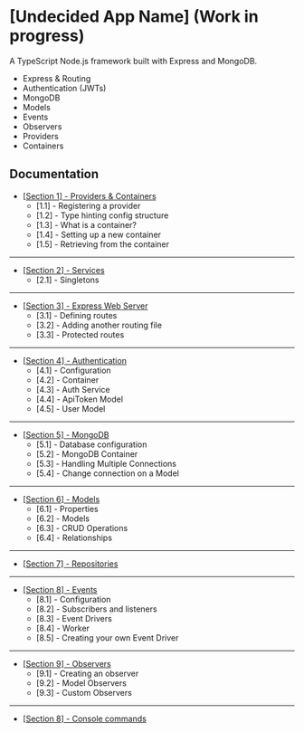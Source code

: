 
# [Undecided App Name] (Work in progress)

A TypeScript Node.js framework built with Express and MongoDB.

- Express & Routing
- Authentication (JWTs)
- MongoDB
- Models
- Events
- Observers
- Providers
- Containers

## Documentation

- [[Section 1] - Providers & Containers](docs/section-1-providers-and-containers.md)
    - [1.1] - Registering a provider
    - [1.2] - Type hinting config structure
    - [1.3] - What is a container?
    - [1.4] - Setting up a new container
    - [1.5] - Retrieving from the container

---

- [[Section 2] - Services](docs/section-2-services.md)
    - [2.1] - Singletons

- ---

- [[Section 3] - Express Web Server](docs/section-3-express-web-server.md)
    - [3.1] - Defining routes
    - [3.2] - Adding another routing file
    - [3.3] - Protected routes

---

- [[Section 4] - Authentication](docs/section-4-authentication.md)
    - [4.1] - Configuration
    - [4.2] - Container
    - [4.3] - Auth Service
    - [4.4] - ApiToken Model
    - [4.5] - User Model

---

- [[Section 5] - MongoDB](docs/section-5-mongodb.md)
    - [5.1] - Database configuration
    - [5.2] - MongoDB Container
    - [5.3] - Handling Multiple Connections
    - [5.4] - Change connection on a Model

---

- [[Section 6] - Models](docs/section-6-models.md)
    - [6.1] - Properties
    - [6.2] - Models
    - [6.3] - CRUD Operations
    - [6.4] - Relationships

---

- [[Section 7] - Repositories](docs/section-7-repositories.md)

---

- [[Section 8] - Events](docs/section-8-events.md)
    - [8.1] - Configuration
    - [8.2] - Subscribers and listeners
    - [8.3] - Event Drivers
    - [8.4] - Worker
    - [8.5] - Creating your own Event Driver

---

- [[Section 9] - Observers](docs/section-9-observers.md)
    - [9.1] - Creating an observer
    - [9.2] - Model Observers
    - [9.3] - Custom Observers

---

- [[Section 8] - Console commands](docs/section-10-console.md)